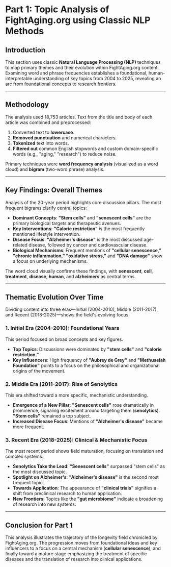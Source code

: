 # Part 1: Topic Analysis of FightAging.org using Classic NLP Methods

## Introduction

This section uses classic **Natural Language Processing (NLP)** techniques to map primary themes and their evolution within FightAging.org content. Examining word and phrase frequencies establishes a foundational, human-interpretable understanding of key topics from 2004 to 2025, revealing an arc from foundational concepts to research frontiers.

---

## Methodology

The analysis used 18,753 articles. Text from the title and body of each article was combined and preprocessed:
1.  Converted text to **lowercase**.
2.  **Removed punctuation** and numerical characters.
3.  **Tokenized** text into words.
4.  **Filtered out** common English stopwords and custom domain-specific words (e.g., "aging," "research") to reduce noise.

Primary techniques were **word frequency analysis** (visualized as a word cloud) and **bigram** (two-word phrase) analysis.

---

## Key Findings: Overall Themes

Analysis of the 20-year period highlights core discussion pillars. The most frequent bigrams clarify central topics:

* **Dominant Concepts**: **"Stem cells"** and **"senescent cells"** are the primary biological targets and therapeutic avenues.
* **Key Interventions**: **"Calorie restriction"** is the most frequently mentioned lifestyle intervention.
* **Disease Focus**: **"Alzheimer's disease"** is the most discussed age-related disease, followed by cancer and cardiovascular disease.
* **Biological Mechanisms**: Frequent mentions of **"cellular senescence," "chronic inflammation," "oxidative stress,"** and **"DNA damage"** show a focus on underlying mechanisms.

The word cloud visually confirms these findings, with **senescent**, **cell**, **treatment**, **disease**, **human**, and **alzheimers** as central terms.

---

## Thematic Evolution Over Time

Dividing content into three eras—Initial (2004-2010), Middle (2011-2017), and Recent (2018-2025)—shows the field's evolving focus.

### 1. Initial Era (2004-2010): Foundational Years

This period focused on broad concepts and key figures.
* **Top Topics**: Discussions were dominated by **"stem cells"** and **"calorie restriction."**
* **Key Influencers**: High frequency of **"Aubrey de Grey"** and **"Methuselah Foundation"** points to a focus on the philosophical and organizational origins of the movement.

### 2. Middle Era (2011-2017): Rise of Senolytics

This era shifted toward a more specific, mechanistic understanding.
* **Emergence of a New Pillar**: **"Senescent cells"** rose dramatically in prominence, signaling excitement around targeting them (**senolytics**). **"Stem cells"** remained a top subject.
* **Increased Disease Focus**: Mentions of **"Alzheimer's disease"** became more frequent.

### 3. Recent Era (2018-2025): Clinical & Mechanistic Focus

The most recent period shows field maturation, focusing on translation and complex systems.
* **Senolytics Take the Lead**: **"Senescent cells"** surpassed "stem cells" as the most discussed topic.
* **Spotlight on Alzheimer's**: **"Alzheimer's disease"** is the second most frequent topic.
* **Towards Application**: The appearance of **"clinical trials"** signifies a shift from preclinical research to human application.
* **New Frontiers**: Topics like the **"gut microbiome"** indicate a broadening of research into new systems.

---

## Conclusion for Part 1

This analysis illustrates the trajectory of the longevity field chronicled by FightAging.org. The progression moves from foundational ideas and key influencers to a focus on a central mechanism (**cellular senescence**), and finally toward a mature stage emphasizing the treatment of specific diseases and the translation of research into clinical applications.
